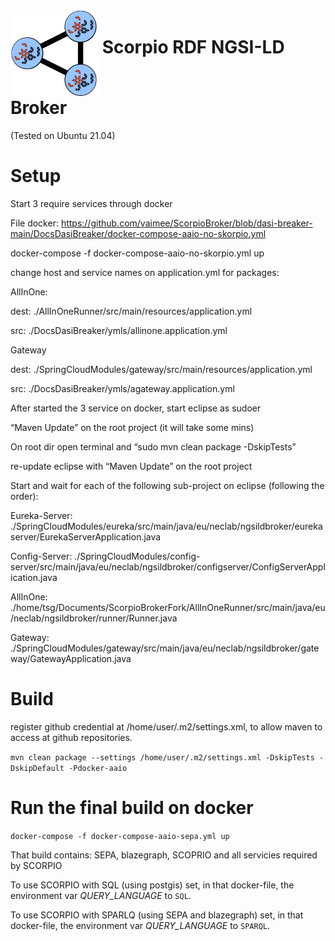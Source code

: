 # <img src="./ScorpioRDFLogo.png" width="140" align="middle"> Scorpio RDF NGSI-LD Broker

(Tested on Ubuntu 21.04)

# Setup

Start 3 require services through docker 

File docker: https://github.com/vaimee/ScorpioBroker/blob/dasi-breaker-main/DocsDasiBreaker/docker-compose-aaio-no-skorpio.yml

docker-compose -f docker-compose-aaio-no-skorpio.yml up 

change host and service names on application.yml for packages:

AllInOne:

dest: ./AllInOneRunner/src/main/resources/application.yml

src: ./DocsDasiBreaker/ymls/allinone.application.yml

Gateway

dest:  ./SpringCloudModules/gateway/src/main/resources/application.yml

src: ./DocsDasiBreaker/ymls/agateway.application.yml

After started the 3 service on docker, start eclipse as sudoer

“Maven Update”  on the root project (it will take some mins)

On root dir open terminal and “sudo mvn clean package -DskipTests” 

re-update eclipse with “Maven Update”  on the root project

Start and wait for each of the following sub-project on eclipse (following the order):

Eureka-Server: ./SpringCloudModules/eureka/src/main/java/eu/neclab/ngsildbroker/eurekaserver/EurekaServerApplication.java

Config-Server: ./SpringCloudModules/config-server/src/main/java/eu/neclab/ngsildbroker/configserver/ConfigServerApplication.java

AllInOne: ./home/tsg/Documents/ScorpioBrokerFork/AllInOneRunner/src/main/java/eu/neclab/ngsildbroker/runner/Runner.java

Gateway: ./SpringCloudModules/gateway/src/main/java/eu/neclab/ngsildbroker/gateway/GatewayApplication.java

# Build
register github credential at /home/user/.m2/settings.xml, to allow maven to access at github repositories.

```mvn clean package --settings /home/user/.m2/settings.xml -DskipTests -DskipDefault -Pdocker-aaio```

# Run the final build on docker

```docker-compose -f docker-compose-aaio-sepa.yml up```

That build contains: SEPA, blazegraph, SCOPRIO and all servicies required by SCORPIO

To use SCORPIO with SQL (using postgis) set, in that docker-file, the environment var *QUERY_LANGUAGE* to ```SQL```.

To use SCORPIO with SPARLQ (using SEPA and blazegraph) set, in that docker-file, the environment var *QUERY_LANGUAGE* to ```SPARQL```.

